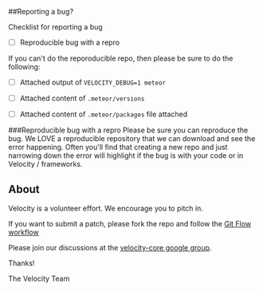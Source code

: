 ##Reporting a bug?


Checklist for reporting a bug

* [ ] Reproducible bug with a repro 

If you can't do the reporoducible repo, then please be sure to do the following:

* [ ] Attached output of `VELOCITY_DEBUG=1 meteor`
* [ ] Attached content of `.meteor/versions` 
* [ ] Attached content of `.meteor/packages` file attached


###Reproducible bug with a repro
Please be sure you can reproduce the bug. We LOVE a reproducible repository that we can download and see the error happening. Often you'll find that creating a new repo and just narrowing down the error will highlight if the bug is with your code or in Velocity / frameworks.


## About
Velocity is a volunteer effort. We encourage you to pitch in.

If you want to submit a patch, please fork the repo and follow the [Git Flow workflow](http://jeffkreeftmeijer.com/2010/why-arent-you-using-git-flow/)

Please join our discussions at the [velocity-core google group](https://groups.google.com/forum/#!forum/velocity-core).

Thanks!

The Velocity Team

